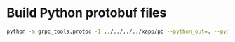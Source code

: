 # Build Python protobuf files

```sh
python -m grpc_tools.protoc -I ../../../../xapp/pb --python_out=. --pyi_out=. --grpc_python_out=. xapp.proto
```